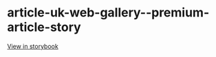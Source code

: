 # article-uk-web-gallery--premium-article-story

[View in storybook](https://raw.githack.com/Independent-Digital-News-and-Media-Ltd/indy-pwamp-sb/PR-1433-sb/index.html?path=/story/article-uk-web-gallery--premium-article-story)